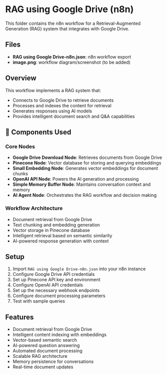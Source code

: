 # RAG using Google Drive (n8n)

This folder contains the n8n workflow for a Retrieval-Augmented Generation (RAG) system that integrates with Google Drive.

## Files

- **RAG using Google Drive-n8n.json**: n8n workflow export
- **image.png**: workflow diagram/screenshot (to be added)

## Overview

This workflow implements a RAG system that:
- Connects to Google Drive to retrieve documents
- Processes and indexes the content for retrieval
- Generates responses using AI models
- Provides intelligent document search and Q&A capabilities

## 🧩 Components Used

### Core Nodes
- **Google Drive Download Node**: Retrieves documents from Google Drive
- **Pinecone Node**: Vector database for storing and querying embeddings
- **Small Embedding Node**: Generates vector embeddings for document chunks
- **OpenAI API Node**: Powers the AI generation and processing
- **Simple Memory Buffer Node**: Maintains conversation context and memory
- **AI Agent Node**: Orchestrates the RAG workflow and decision making

### Workflow Architecture
- Document retrieval from Google Drive
- Text chunking and embedding generation
- Vector storage in Pinecone database
- Intelligent retrieval based on semantic similarity
- AI-powered response generation with context

## Setup

1. Import `RAG using Google Drive-n8n.json` into your n8n instance
2. Configure Google Drive API credentials
3. Set up Pinecone API key and environment
4. Configure OpenAI API credentials
5. Set up the necessary webhook endpoints
6. Configure document processing parameters
7. Test with sample queries

## Features

- Document retrieval from Google Drive
- Intelligent content indexing with embeddings
- Vector-based semantic search
- AI-powered question answering
- Automated document processing
- Scalable RAG architecture
- Memory persistence for conversations
- Real-time document updates
